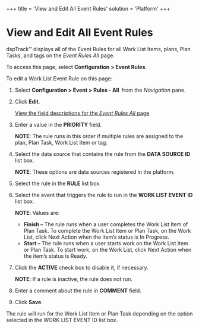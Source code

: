 +++
title = 'View and Edit All Event Rules'
solution = 'Platform'
+++

# View and Edit All Event Rules

dspTrack™ displays all of the Event Rules for all Work List Items,
plans, Plan Tasks, and tags on the *Event Rules All* page.

To access this page, select **Configuration \> Event Rules**.

To edit a Work List Event Rule on this page:

1.  Select <span style="font-weight: bold;">Configuration \> Event \>
    Rules - All  </span>from the
    <span style="font-style: italic;">Navigation</span> pane.

2.  Click <span style="font-weight: bold;">Edit</span>.
    
    [View the field descriptions for the *Event Rules All*
    page](../Page_Desc/Work_List_Event_Rules_All.htm)

3.  Enter a value in the **PRIORITY** field.
    
    **NOTE**: The rule runs in this order if multiple rules are assigned
    to the plan, Plan Task, Work List Item or tag.

4.  Select the data source that contains the rule from the **DATA SOURCE
    ID** list box.
    
    **NOTE**: These options are data sources registered in the platform.

5.  Select the rule in the **RULE** list box.

6.  Select the event that triggers the rule to run in the **WORK LIST
    EVENT ID** list box.
    
    **NOTE**: Values are:
    
      - **Finish –** The rule runs when a user completes the Work List
        Item of Plan Task. To complete the Work List Item or Plan Task,
        on the Work List, click Next Action when the item’s status is In
        Progress.
      - **Start –** The rule runs when a user starts work on the Work
        List Item or Plan Task. To start work, on the Work List, click
        Next Action when the item’s status is Ready.

7.  Click the <span style="font-weight: bold;">ACTIVE</span> check box
    to disable it, if necessary.
    
    **NOTE**: If a rule is inactive, the rule does not run.

8.  Enter a comment about the rule in **COMMENT** field.

9.  Click **Save**.

The rule will run for the Work List Item or Plan Task depending on the
option selected in the WORK LIST EVENT ID list box.
